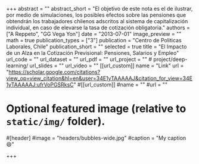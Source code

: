 +++
abstract = ""
abstract_short = "El objetivo de este nota es el de ilustrar, por medio de simulaciones, los posibles efectos sobre las pensiones que obtendrán los trabajadores chilenos adscritos al sistema de capitalización individual, en caso de elevarse la tasa de cotización obligatoria."
authors = ["A Reppeto", "GG Vega Yon"]
date = "2013-07-01"
image_preview = ""
math = true
publication_types = ["3"]
publication = "Centro de Politicas Laborales, Chile"
publication_short = ""
selected = true
title = "El Impacto de un Alza en la Cotización Previsional: Pensiones, Salarios y Empleo"
url_code = ""
url_dataset = ""
url_pdf = ""
url_project = "" # project/deep-learning/
url_slides = ""
url_video = ""
[[url_custom]]
    name = "Link"
    url = "https://scholar.google.com/citations?view_op=view_citation&hl=en&user=34E1yTAAAAAJ&citation_for_view=34E1yTAAAAAJ:ufrVoPGSRksC"
#[[url_custom]]
#name = ""
#url = ""

# Optional featured image (relative to `static/img/` folder).
#[header]
#image = "headers/bubbles-wide.jpg"
#caption = "My caption :smile:"

+++
